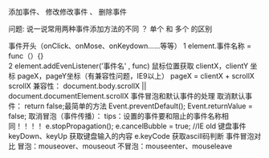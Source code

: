 添加事件、 修改修改事件 、 删除事件

问题:
    说一说常用两种事件添加方法的不同 ？ 单个 和 多个 的区别

事件开头（onClick、onMose、onKeydown......等等）
    1   element.事件名称 = func（）{}   
    2   element.addEvenListener(’事件名' , func)
鼠标位置获取
    clientX，clientY 坐标
    pageX，pageY坐标（有兼容性问题，IE9以上） 
        pageX = clientX + scrollX
        scrollX 兼容性： document.body.scrollX || document.documentElement.scrollX
事件冒泡和默认事件的处理
    取消默认事件：
        return false;最简单的方法
        Event.preventDefault();
        Event.returnValue = false;
    取消冒泡（事件传播）：
        tips：设置的事件要和阻止的事件名称相同！！！！
        e.stopPropagation();
        e.cancelBubble = true;  //IE old
键盘事件
    keyDown、keyUp
    获取键盘输入的内容 e.keyCode 获取ascill码判断
事件冒泡对比
    冒泡：mouseover、mouseout
    不冒泡：mouseenter、mouseleave